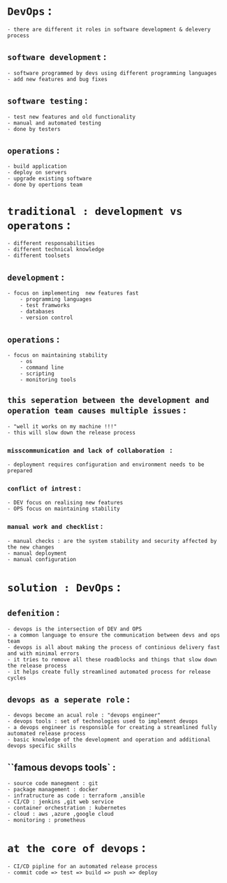 # `DevOps` :
    - there are different it roles in software development & delevery process
## `software development` :
    - software programmed by devs using different programming languages
    - add new features and bug fixes
## `software testing` :
    - test new features and old functionality
    - manual and automated testing
    - done by testers
## `operations` :
    - build application
    - deploy on servers
    - upgrade existing software
    - done by opertions team
# `traditional : development vs operatons` :
    - different responsabilities
    - different technical knowledge
    - different toolsets
## `development` :
    - focus on implementing  new features fast
        - programming languages
        - test framworks
        - databases
        - version control
## `operations` :
    - focus on maintaining stability
        - os
        - command line
        - scripting
        - monitoring tools
## `this seperation between the development and operation team causes multiple issues` :
    - "well it works on my machine !!!"
    - this will slow down the release process
### `misscommunication and lack of collaboration ` :
    - deployment requires configuration and environment needs to be prepared
### `conflict of intrest` :
    - DEV focus on realising new features
    - OPS focus on maintaining stability 
### `manual work and checklist` :
    - manual checks : are the system stability and security affected by the new changes 
    - manual deployment
    - manual configuration
# `solution : DevOps` :
## `defenition` :
    - devops is the intersection of DEV and OPS
    - a common language to ensure the communication between devs and ops team
    - devops is all about making the process of continious delivery fast and with minimal errors
    - it tries to remove all these roadblocks and things that slow down the release process
    - it helps create fully streamlined automated process for release cycles
## `devops as a seperate role` :
    - devops become an acual role : "devops engineer"
    - devops tools : set of technologies used to implement devops
    - a devops engineer is responsible for creating a streamlined fully automated release process
    - basic knowledge of the development and operation and additional devops specific skills
## ``famous devops tools` :
    - source code manegment : git
    - package management : docker
    - infratructure as code : terraform ,ansible
    - CI/CD : jenkins ,git web service
    - container orchestration : kubernetes
    - cloud : aws ,azure ,google cloud
    - monitoring : prometheus
# `at the core of devops` :
    - CI/CD pipline for an automated release process
    - commit code => test => build => push => deploy